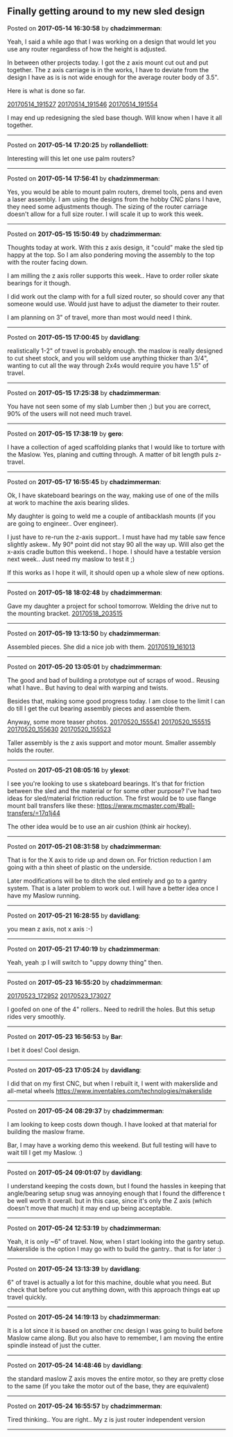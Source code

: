 ## Finally getting around to my new sled design
Posted on **2017-05-14 16:30:58** by **chadzimmerman**:

Yeah, I said a while ago that I was working on a design that would let you use any router regardless of how the height is adjusted. 

In between other projects today. I got the z axis mount cut out and put together. The z axis carriage is in the works, I have to deviate from the design I have as is is not wide enough for the average router body of 3.5". 

Here is what is done so far. 

[20170514_191527](//muut.com/u/maslowcnc/s3/:maslowcnc:12ob:20170514_191527.jpg.jpg) 
 [20170514_191546](//muut.com/u/maslowcnc/s3/:maslowcnc:lUcg:20170514_191546.jpg.jpg) 
 [20170514_191554](//muut.com/u/maslowcnc/s3/:maslowcnc:w3Qo:20170514_191554.jpg.jpg) 

I may end up redesigning the sled base though. Will know when I have it all together.

---

Posted on **2017-05-14 17:20:25** by **rollandelliott**:

Interesting will this let one use palm routers?

---

Posted on **2017-05-14 17:56:41** by **chadzimmerman**:

Yes, you would be able to mount palm routers, dremel tools, pens and even a laser assembly.  I am using the designs from the hobby CNC plans I have, they need some adjustments though. The sizing of the router carriage doesn't allow for a full size router.  I will scale it up to work this week.

---

Posted on **2017-05-15 15:50:49** by **chadzimmerman**:

Thoughts today at work. With this z axis design, it "could" make the sled tip happy at the top. So I am also pondering moving the assembly to the top with the router facing down. 

I am milling the z axis roller supports this week.. Have to order roller skate bearings for it though.

I did work out the clamp with for a full sized router, so should cover any that someone would use. Would just have to adjust the diameter to their router. 

I am planning on 3" of travel, more than most would need I think.

---

Posted on **2017-05-15 17:00:45** by **davidlang**:

realistically 1-2" of travel is probably enough. the maslow is really designed to cut sheet stock, and you will seldom use anything thicker than 3/4", wanting to cut all the way through 2x4s would require you have 1.5" of travel.

---

Posted on **2017-05-15 17:25:38** by **chadzimmerman**:

You have not seen some of my slab Lumber then ;)   but you are correct, 90% of the users will not need much travel.

---

Posted on **2017-05-15 17:38:19** by **gero**:

I have a collection of aged scaffolding planks that I would like to torture with the Maslow. Yes, planing and cutting through. A matter of bit length puls z-travel.

---

Posted on **2017-05-17 16:55:45** by **chadzimmerman**:

Ok, I have skateboard bearings on the way, making use of one of the mills at work to machine the axis bearing slides. 

My daughter is going to weld me a couple of antibacklash mounts (if you are going to engineer.. Over engineer). 

I just have to re-run the z-axis support.. I must have had my table saw fence slightly askew.. My 90° point did not stay 90 all the way up. Will also get the x-axis cradle button this weekend.. I hope. I should have a testable version next week.. Just need my maslow to test it ;) 

If this works as I hope it will, it should open up a whole slew of new options.

---

Posted on **2017-05-18 18:02:48** by **chadzimmerman**:

Gave my daughter a project for school tomorrow. Welding the drive nut to the mounting bracket.  [20170518_203515](//muut.com/u/maslowcnc/s3/:maslowcnc:a7c0:20170518_203515.jpg.jpg)

---

Posted on **2017-05-19 13:13:50** by **chadzimmerman**:

Assembled pieces.  She did a nice job with them.  [20170519_161013](//muut.com/u/maslowcnc/s3/:maslowcnc:XTvg:20170519_161013.jpg.jpg)

---

Posted on **2017-05-20 13:05:01** by **chadzimmerman**:

The good and bad of building a prototype out of scraps of wood.. Reusing what I have.. But having to deal with warping and twists. 

Besides that, making some good progress today. I am close to the limit I can do till I get the cut bearing assembly pieces and assemble them. 

Anyway, some more teaser photos. 
 [20170520_155541](//muut.com/u/maslowcnc/s3/:maslowcnc:ODoB:20170520_155541.jpg.jpg) 
 [20170520_155515](//muut.com/u/maslowcnc/s3/:maslowcnc:AcnP:20170520_155515.jpg.jpg) 
 [20170520_155630](//muut.com/u/maslowcnc/s3/:maslowcnc:9XXR:20170520_155630.jpg.jpg) 
 [20170520_155523](//muut.com/u/maslowcnc/s3/:maslowcnc:WT6s:20170520_155523.jpg.jpg) 

Taller assembly is the z axis support and motor mount. Smaller assembly holds the router.

---

Posted on **2017-05-21 08:05:16** by **ylexot**:

I see you're looking to use s skateboard bearings. It's that for friction between the sled and the material or for some other purpose? I've had two ideas for sled/material friction reduction. The first would be to use flange mount ball transfers like these: https://www.mcmaster.com/#ball-transfers/=17q1j44

The other idea would be to use an air cushion (think air hockey).

---

Posted on **2017-05-21 08:31:58** by **chadzimmerman**:

That is for the X axis to ride up and down on.  For friction reduction I am going with a thin sheet of plastic on the underside. 

Later modifications will be to ditch the sled entirely and go to a gantry system.  That is a later problem to work out.  I will have a better idea once I have my Maslow running.

---

Posted on **2017-05-21 16:28:55** by **davidlang**:

you mean z axis, not x axis :-)

---

Posted on **2017-05-21 17:40:19** by **chadzimmerman**:

Yeah, yeah :p  I will switch to "uppy downy thing" then.

---

Posted on **2017-05-23 16:55:20** by **chadzimmerman**:

[20170523_172952](//muut.com/u/maslowcnc/s3/:maslowcnc:tv95:20170523_172952.jpg.jpg)
 [20170523_173027](//muut.com/u/maslowcnc/s3/:maslowcnc:ec3b:20170523_173027.jpg.jpg) 

I goofed on one of the 4" rollers.. Need to redrill the holes. But this setup rides very smoothly.

---

Posted on **2017-05-23 16:56:53** by **Bar**:

I bet it does! Cool design.

---

Posted on **2017-05-23 17:05:24** by **davidlang**:

I did that on my first CNC, but when I rebuilt it, I went with makerslide and all-metal wheels
https://www.inventables.com/technologies/makerslide

---

Posted on **2017-05-24 08:29:37** by **chadzimmerman**:

I am looking to keep costs down though.  I have looked at that material for building the maslow frame.

Bar, I may have a working demo this weekend.  But full testing will have to wait till I get my Maslow. :)

---

Posted on **2017-05-24 09:01:07** by **davidlang**:

I understand keeping the costs down, but I found the hassles in keeping that angle/bearing setup snug was annoying enough that I found the difference t be well worth it overall. but in this case, since it's only the Z axis (which doesn't move that much) it may end up being acceptable.

---

Posted on **2017-05-24 12:53:19** by **chadzimmerman**:

Yeah, it is only ~6" of travel.  Now, when I start looking into the gantry setup.  Makerslide is the option I may go with to build the gantry.. that is for later :)

---

Posted on **2017-05-24 13:13:39** by **davidlang**:

6" of travel is actually a lot for this machine, double what you need. But check that before you cut anything down, with this approach things eat up travel quickly.

---

Posted on **2017-05-24 14:19:13** by **chadzimmerman**:

It is a lot since it is based on another cnc design I was going to build before Maslow came along.  But you also have to remember, I am moving the entire spindle instead of just the cutter.

---

Posted on **2017-05-24 14:48:46** by **davidlang**:

the standard maslow Z axis moves the entire motor, so they are pretty close to the same (if you take the motor out of the base, they are equivalent)

---

Posted on **2017-05-24 16:55:57** by **chadzimmerman**:

Tired thinking.. You are right.. My z is just router independent version

---

